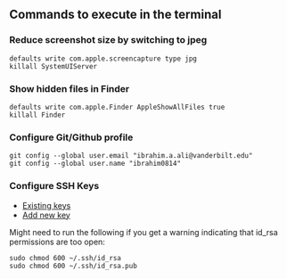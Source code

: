 ## Commands to execute in the terminal

### Reduce screenshot size by switching to jpeg

```
defaults write com.apple.screencapture type jpg
killall SystemUIServer
```

### Show hidden files in Finder

```
defaults write com.apple.Finder AppleShowAllFiles true
killall Finder
```

### Configure Git/Github profile
```
git config --global user.email "ibrahim.a.ali@vanderbilt.edu"
git config --global user.name "ibrahim0814"
```

### Configure SSH Keys

* [Existing keys](https://help.github.com/en/enterprise/2.15/user/articles/checking-for-existing-ssh-keys)
* [Add new key](https://help.github.com/en/enterprise/2.15/user/articles/generating-a-new-ssh-key-and-adding-it-to-the-ssh-agent)

Might need to run the following if you get a warning indicating that id_rsa permissions are too open:

```
sudo chmod 600 ~/.ssh/id_rsa
sudo chmod 600 ~/.ssh/id_rsa.pub
```

